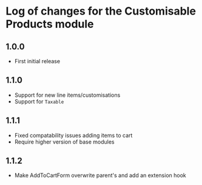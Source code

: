 # Log of changes for the Customisable Products module

## 1.0.0

* First initial release

## 1.1.0

* Support for new line items/customisations
* Support for `Taxable`

## 1.1.1

* Fixed compatability issues adding items to cart
* Require higher version of base modules

## 1.1.2

* Make AddToCartForm overwrite parent's and add an extension hook